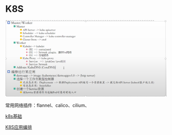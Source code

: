 # K8S

![](image/image_MOCcx2v0KE.png)

常用网络插件：flannel、calico、cilium、

[k8s基础](k8s基础/k8s基础.md "k8s基础")

[K8S应用编排](K8S应用编排/K8S应用编排.md "K8S应用编排")
